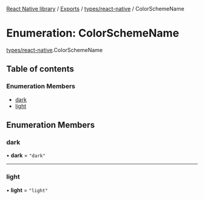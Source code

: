 [React Native library](../index.md) / [Exports](../modules.md) / [types/react-native](../modules/types_react_native.md) / ColorSchemeName

# Enumeration: ColorSchemeName

[types/react-native](../modules/types_react_native.md).ColorSchemeName

## Table of contents

### Enumeration Members

- [dark](types_react_native.ColorSchemeName.md#dark)
- [light](types_react_native.ColorSchemeName.md#light)

## Enumeration Members

### dark

• **dark** = ``"dark"``

___

### light

• **light** = ``"light"``
